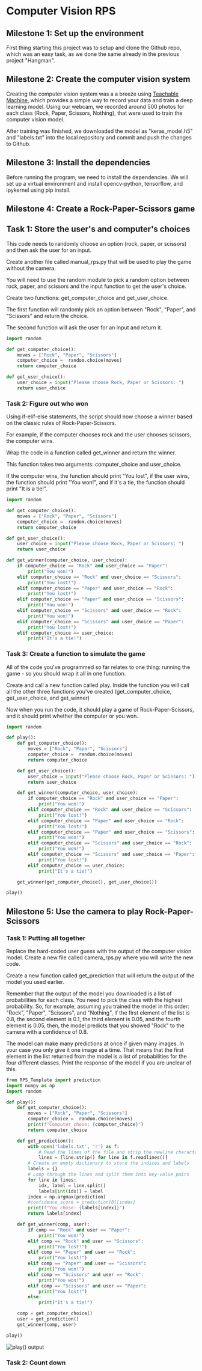 # Computer Vision RPS

## Milestone 1: Set up the environment

First thing starting this project was to setup and clone the Github repo, which was an easy task, as we done the same already in the previous project "Hangman".

## Milestone 2: Create the computer vision system

Creating the computer vision system was a a breeze using [Teachable Machine](https://teachablemachine.withgoogle.com/), which provides a simple way to record your data and train a deep learning model. Using our webcam, we recorded around 500 photos for each class (Rock, Paper, Scissors, Nothing), that were used to train the computer vision model.

After training was finished, we downloaded the model as "keras_model.h5" and "labels.txt" into the local repository and commit and push the changes to Github.

## Milestone 3: Install the dependencies

Before running the program, we need to install the dependencies. We will set up a virtual environment and install opencv-python, tensorflow, and ipykernel using pip install.

## Milestone 4: Create a Rock-Paper-Scissors game

## Task 1: Store the user's and computer's choices

This code needs to randomly choose an option (rock, paper, or scissors) and then ask the user for an input.

Create another file called manual_rps.py that will be used to play the game without the camera.

You will need to use the random module to pick a random option between rock, paper, and scissors and the input function to get the user's choice.

Create two functions: get_computer_choice and get_user_choice.

The first function will randomly pick an option between "Rock", "Paper", and "Scissors" and return the choice.

The second function will ask the user for an input and return it.

```python
import random

def get_computer_choice():
    moves = ["Rock", "Paper", "Scissors"]
    computer_choice =  random.choice(moves)
    return computer_choice

def get_user_choice():
    user_choice = input("Please choose Rock, Paper or Scissors: ")
    return user_choice
```

### Task 2: Figure out who won

Using if-elif-else statements, the script should now choose a winner based on the classic rules of Rock-Paper-Scissors.

For example, if the computer chooses rock and the user chooses scissors, the computer wins.

Wrap the code in a function called get_winner and return the winner.

This function takes two arguments: computer_choice and user_choice.

If the computer wins, the function should print "You lost", if the user wins, the function should print "You won!", and if it's a tie, the function should print "It is a tie!".

```python
import random

def get_computer_choice():
    moves = ["Rock", "Paper", "Scissors"]
    computer_choice =  random.choice(moves)
    return computer_choice

def get_user_choice():
    user_choice = input("Please choose Rock, Paper or Scissors: ")
    return user_choice

def get_winner(computer_choice, user_choice):
    if computer_choice == "Rock" and user_choice == "Paper":
        print("You won!")
    elif computer_choice == "Rock" and user_choice == "Scissors":
        print("You lost!")
    elif computer_choice == "Paper" and user_choice == "Rock":
        print("You lost!")
    elif computer_choice == "Paper" and user_choice == "Scissors":
        print("You won!")
    elif computer_choice == "Scissors" and user_choice == "Rock":
        print("You won!")
    elif computer_choice == "Scissors" and user_choice == "Paper":
        print("You lost!")
    elif computer_choice == user_choice:
        print("It's a tie!")
```

### Task 3: Create a function to simulate the game

All of the code you've programmed so far relates to one thing: running the game - so you should wrap it all in one function.

Create and call a new function called play.
Inside the function you will call all the other three functions you've created (get_computer_choice, get_user_choice, and get_winner)

Now when you run the code, it should play a game of Rock-Paper-Scissors, and it should print whether the computer or you won.

```python
import random

def play():
    def get_computer_choice():
        moves = ["Rock", "Paper", "Scissors"]
        computer_choice =  random.choice(moves)
        return computer_choice

    def get_user_choice():
        user_choice = input("Please choose Rock, Paper or Scissors: ")
        return user_choice

    def get_winner(computer_choice, user_choice):
        if computer_choice == "Rock" and user_choice == "Paper":
            print("You won!")
        elif computer_choice == "Rock" and user_choice == "Scissors":
            print("You lost!")
        elif computer_choice == "Paper" and user_choice == "Rock":
            print("You lost!")
        elif computer_choice == "Paper" and user_choice == "Scissors":
            print("You won!")
        elif computer_choice == "Scissors" and user_choice == "Rock":
            print("You won!")
        elif computer_choice == "Scissors" and user_choice == "Paper":
            print("You lost!")
        elif computer_choice == user_choice:
            print("It's a tie!")

    get_winner(get_computer_choice(), get_user_choice())

play()
```

## Milestone 5: Use the camera to play Rock-Paper-Scissors

### Task 1: Putting all together

Replace the hard-coded user guess with the output of the computer vision model. Create a new file called camera_rps.py where you will write the new code.

Create a new function called get_prediction that will return the output of the model you used earlier.

Remember that the output of the model you downloaded is a list of probabilities for each class. You need to pick the class with the highest probability. So, for example, assuming you trained the model in this order: "Rock", "Paper", "Scissors", and "Nothing", if the first element of the list is 0.8, the second element is 0.1, the third element is 0.05, and the fourth element is 0.05, then, the model predicts that you showed "Rock" to the camera with a confidence of 0.8.

The model can make many predictions at once if given many images. In your case you only give it one image at a time. That means that the first element in the list returned from the model is a list of probabilities for the four different classes. Print the response of the model if you are unclear of this.

```python
from RPS_Template import prediction
import numpy as np
import random

def play():
    def get_computer_choice():
        moves = ["Rock", "Paper", "Scissors"]
        computer_choice =  random.choice(moves)
        print(f"Computer chose: {computer_choice}")
        return computer_choice

    def get_prediction():
        with open('labels.txt', 'r') as f:
            # Read the lines of the file and strip the newline characters
            lines = [line.strip() for line in f.readlines()]
        # Create an empty dictionary to store the indices and labels 
        labels = {}
        # Loop through the lines and split them into key-value pairs
        for line in lines:
            idx, label = line.split()
            labels[int(idx)] = label
        index = np.argmax(prediction)
        #confidence_score = prediction[0][index]
        print(f"You chose: {labels[index]}")
        return labels[index]

    def get_winner(comp, user):
        if comp == "Rock" and user == "Paper":
            print("You won!")
        elif comp == "Rock" and user == "Scissors":
            print("You lost!")
        elif comp == "Paper" and user == "Rock":
            print("You lost!")
        elif comp == "Paper" and user == "Scissors":
            print("You won!")
        elif comp == "Scissors" and user == "Rock":
            print("You won!")
        elif comp == "Scissors" and user == "Paper":
            print("You lost!")
        else:
            print("It's a tie!")

    comp = get_computer_choice()
    user = get_prediction()
    get_winner(comp, user)

play()
```

![play() output](play_output.png)

### Task 2: Count down
